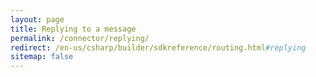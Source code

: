 ```yaml
---
layout: page
title: Replying to a message
permalink: /connector/replying/
redirect: /en-us/csharp/builder/sdkreference/routing.html#replying
sitemap: false
---
```

